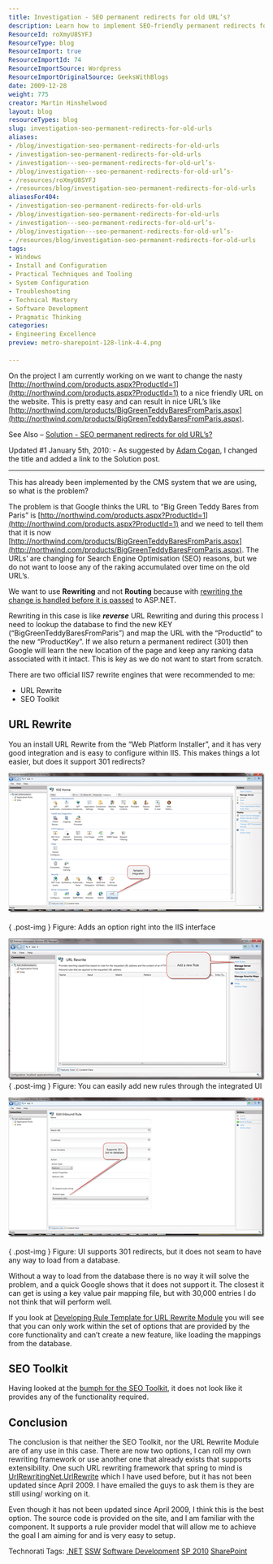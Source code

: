 ```yaml
---
title: Investigation - SEO permanent redirects for old URL’s?
description: Learn how to implement SEO-friendly permanent redirects for old URLs to maintain your Google rankings. Discover effective strategies and tools!
ResourceId: roXmyU8SYFJ
ResourceType: blog
ResourceImport: true
ResourceImportId: 74
ResourceImportSource: Wordpress
ResourceImportOriginalSource: GeeksWithBlogs
date: 2009-12-28
weight: 775
creator: Martin Hinshelwood
layout: blog
resourceTypes: blog
slug: investigation-seo-permanent-redirects-for-old-urls
aliases:
- /blog/investigation-seo-permanent-redirects-for-old-urls
- /investigation-seo-permanent-redirects-for-old-urls
- /investigation---seo-permanent-redirects-for-old-url’s-
- /blog/investigation---seo-permanent-redirects-for-old-url’s-
- /resources/roXmyU8SYFJ
- /resources/blog/investigation-seo-permanent-redirects-for-old-urls
aliasesFor404:
- /investigation-seo-permanent-redirects-for-old-urls
- /blog/investigation-seo-permanent-redirects-for-old-urls
- /investigation---seo-permanent-redirects-for-old-url’s-
- /blog/investigation---seo-permanent-redirects-for-old-url’s-
- /resources/blog/investigation-seo-permanent-redirects-for-old-urls
tags:
- Windows
- Install and Configuration
- Practical Techniques and Tooling
- System Configuration
- Troubleshooting
- Technical Mastery
- Software Development
- Pragmatic Thinking
categories:
- Engineering Excellence
preview: metro-sharepoint-128-link-4-4.png

---
```

On the project I am currently working on we want to change the nasty [http://northwind.com/products.aspx?ProductId=1](http://northwind.com/products.aspx?ProductId=1) to a nice friendly URL on the website. This is pretty easy and can result in nice URL’s like [http://northwind.com/products/BigGreenTeddyBaresFromParis.aspx](http://northwind.com/products/BigGreenTeddyBaresFromParis.aspx).

See Also – [Solution - SEO permanent redirects for old URL’s?](http://blog.hinshelwood.com/archive/2010/01/04/do-you-know-how-to-maintain-your-google-ranking-while.aspx)

Updated #1 January 5th, 2010: \- As suggested by [Adam Cogan](http://sharepoint.ssw.com.au/AboutUs/Employees/Pages/Adam.aspx), I changed the title and added a link to the Solution post.

---

This has already been implemented by the CMS system that we are using, so what is the problem?

The problem is that Google thinks the URL to “Big Green Teddy Bares from Paris” is [http://northwind.com/products.aspx?ProductId=1](http://northwind.com/products.aspx?ProductId=1) and we need to tell them that it is now [http://northwind.com/products/BigGreenTeddyBaresFromParis.aspx](http://northwind.com/products/BigGreenTeddyBaresFromParis.aspx). The URLs’ are changing for Search Engine Optimisation (SEO) reasons, but we do not want to loose any of the raking accumulated over time on the old URL’s.

We want to use **Rewriting** and not **Routing** because with [rewriting the change is handled before it is passed](http://stackoverflow.com/questions/90112/iis-url-rewriting-vs-url-routing) to ASP.NET.

Rewriting in this case is like _**reverse**_ URL Rewriting and during this process I need to lookup the database to find the new KEY (“BigGreenTeddyBaresFromParis”) and map the URL with the “ProductId” to the new “ProductKey”. If we also return a permanent redirect (301) then Google will learn the new location of the page and keep any ranking data associated with it intact. This is key as we do not want to start from scratch.

There are two official IIS7 rewrite engines that were recommended to me:

- URL Rewrite
- SEO Toolkit

## URL Rewrite

You an install URL Rewrite from the “Web Platform Installer”, and it has very good integration and is easy to configure within IIS. This makes things a lot easier, but does it support 301 redirects?

[![image](images/HelpmerewriteURLstokeepgooglerankings_9B6B-image_thumb-3-3.png)](http://blog.hinshelwood.com/files/2011/05/GWB-WindowsLiveWriter-HelpmerewriteURLstokeepgooglerankings_9B6B-image_2.png)   
{ .post-img }
Figure: Adds an option right into the IIS interface

[![image](images/HelpmerewriteURLstokeepgooglerankings_9B6B-image_thumb_1-1-1.png)](http://blog.hinshelwood.com/files/2011/05/GWB-WindowsLiveWriter-HelpmerewriteURLstokeepgooglerankings_9B6B-image_4.png)  
{ .post-img }
Figure: You can easily add new rules through the integrated UI

[![image](images/HelpmerewriteURLstokeepgooglerankings_9B6B-image_thumb_2-2-2.png)](http://blog.hinshelwood.com/files/2011/05/GWB-WindowsLiveWriter-HelpmerewriteURLstokeepgooglerankings_9B6B-image_6.png)   
{ .post-img }
Figure: UI supports 301 redirects, but it does not seam to have any way to load from a database.

Without a way to load from the database there is no way it will solve the problem, and a quick Google shows that it does not support it. The closest it can get is using a key value pair mapping file, but with 30,000 entries I do not think that will perform well.

If you look at [Developing Rule Template for URL Rewrite Module](http://learn.iis.net/page.aspx/519/developing-rule-template-for-url-rewrite-module/ "Developing Rule Template for URL Rewrite Module") you will see that you can only work within the set of options that are provided by the core functionality and can’t create a new feature, like loading the mappings from the database.

## SEO Toolkit

Having looked at the [bumph for the SEO Toolkit](http://www.iis.net/expand/SEOToolkit "SEO Toolkit"), it does not look like it provides any of the functionality required.

## Conclusion

The conclusion is that neither the SEO Toolkit, nor the URL Rewrite Module are of any use in this case. There are now two options, I can roll my own rewriting framework or use another one that already exists that supports extensibility. One such URL rewriting framework that spring to mind is [UrlRewritingNet.UrlRewrite](http://www.urlrewriting.net "UrlRewritingNet.UrlRewrite") which I have used before, but it has not been updated since April 2009. I have emailed the guys to ask them is they are still using/ working on it.

Even though it has not been updated since April 2009, I think this is the best option. The source code is provided on the site, and I am familiar with the component. It supports a rule provider model that will allow me to achieve the goal I am aiming for and is very easy to setup.

Technorati Tags: [.NET](http://technorati.com/tags/.NET) [SSW](http://technorati.com/tags/SSW) [Software Development](http://technorati.com/tags/Software+Development) [SP 2010](http://technorati.com/tags/SP+2010) [SharePoint](http://technorati.com/tags/SharePoint)
